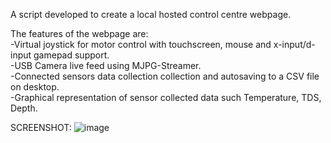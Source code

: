 A script developed to create a local hosted control centre webpage.

The features of the webpage are:\
-Virtual joystick for motor control with touchscreen, mouse and x-input/d-input gamepad support.\
-USB Camera live feed using MJPG-Streamer.\
-Connected sensors data collection collection and autosaving to a CSV file on desktop.\
-Graphical representation of sensor collected data such Temperature, TDS, Depth.

SCREENSHOT:
![image](https://github.com/user-attachments/assets/8fe8daf9-b34a-46b5-adda-174d807472b9)

